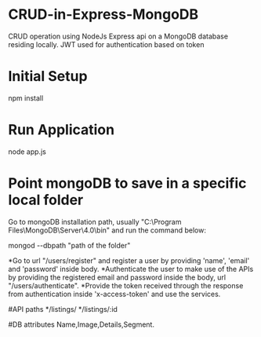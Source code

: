 # CRUD-in-Express-MongoDB
CRUD operation using NodeJs Express api on a MongoDB database residing locally.
JWT used for authentication based on token

# Initial Setup
npm install

# Run Application
node app.js

# Point mongoDB to save in a specific local folder
Go to mongoDB installation path, usually "C:\Program Files\MongoDB\Server\4.0\bin" and run the command below:

mongod --dbpath "path of the folder"

*Go to url "/users/register" and register a user by providing 'name', 'email' and 'password' inside body.
*Authenticate the user to make use of the APIs by providing the registered email and password inside the body, url "/users/authenticate".
*Provide the token received through the response from authentication inside 'x-access-token' and use the services.

#API paths
*/listings/
*/listings/:id

#DB attributes
Name,Image,Details,Segment.


